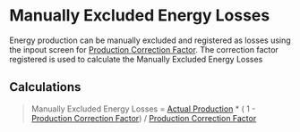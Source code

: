 # Manually Excluded Energy Losses

Energy production can be manually excluded and registered as losses using the inpout screen for [Production Correction Factor](../../../user_interfaces/manual/production_correction_factor.md).
The correction factor registered is used to calculate the Manually Excluded Energy Losses

## Calculations
> Manually Excluded Energy Losses = [Actual Production](../yield_and_weather/production.md) * ( 1 - [Production Correction Factor](../../../user_interfaces/manual/production_correction_factor.md)) / [Production Correction Factor](../../../user_interfaces/manual/production_correction_factor.md)


